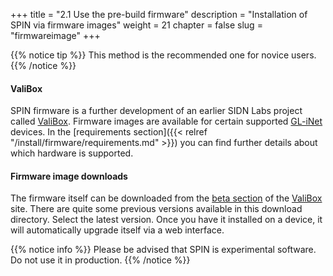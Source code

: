+++
title = "2.1 Use the pre-build firmware"
description = "Installation of SPIN via firmware images"
weight = 21
chapter = false
slug = "firmwareimage"
+++

{{% notice tip %}}
This method is the recommended one for novice users.
{{% /notice %}}

####  ValiBox
SPIN firmware is a further development of an earlier SIDN Labs project called [ValiBox](https://valibox.sidnlabs.nl). Firmware images are available for certain supported [GL-iNet](https://www.gl-inet.com/) devices. In the [requirements section]({{< relref "/install/firmware/requirements.md" >}}) you can find further details about which hardware is supported.

#### Firmware image downloads

The firmware itself can be downloaded from the [beta section](https://valibox.sidnlabs.nl/downloads/valibox/beta/) of the [ValiBox](https://valibox.sidnlabs.nl) site. There are quite some previous versions available in this download directory. Select the latest version. Once you have it installed on a device, it will automatically upgrade itself via a web interface.


{{% notice info %}}
<i class="fa fa-flask"></i> Please be advised that SPIN is experimental software. Do not use it in production.
{{% /notice %}}